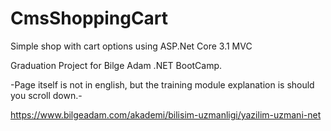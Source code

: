 # CmsShoppingCart

Simple shop with cart options using ASP.Net Core 3.1 MVC

Graduation Project for Bilge Adam .NET BootCamp.

-Page itself is not in english, but the training module explanation is should you scroll down.-

https://www.bilgeadam.com/akademi/bilisim-uzmanligi/yazilim-uzmani-net
